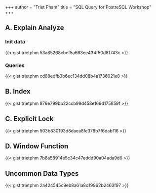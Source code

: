 +++
author = "Triet Pham"
title = "SQL Query for PostreSQL Workshop"
+++

## A. Explain Analyze
### Init data
{{< gist trietphm 53a85268cbef5a663ee434f50d81743c >}}

### Queries
{{< gist trietphm cd88edfb3b6ec134dd08b4a1736021e8 >}}

## B. Index
{{< gist trietphm 876e799bb22ccb99d458e169d175859f >}}

## C. Explicit Lock
{{< gist trietphm 503b830193d8daea8fe378b7f6dabf16 >}}

## D. Window Function
{{< gist trietphm 7b8a58914e5c34c47eddd90a04ada9d6 >}}

## Uncommon Data Types
{{< gist trietphm 2a424545c9eb8a61a8d19962b2463f97 >}}

